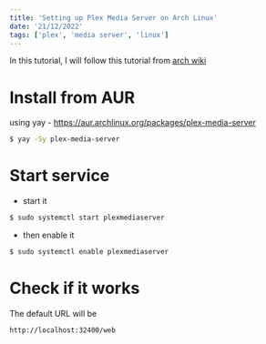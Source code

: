 ```yaml
---
title: 'Setting up Plex Media Server on Arch Linux'
date: '21/12/2022'
tags: ['plex', 'media server', 'linux']
---
```


In this tutorial, I will follow this tutorial from [arch wiki](https://wiki.archlinux.org/title/plex)

# Install from AUR
using yay - https://aur.archlinux.org/packages/plex-media-server

```bash
$ yay -Sy plex-media-server
```

# Start service
- start it

```bash
$ sudo systemctl start plexmediaserver
```

- then enable it

```bash
$ sudo systemctl enable plexmediaserver
```

# Check if it works
The default URL will be
```text
http://localhost:32400/web
```
